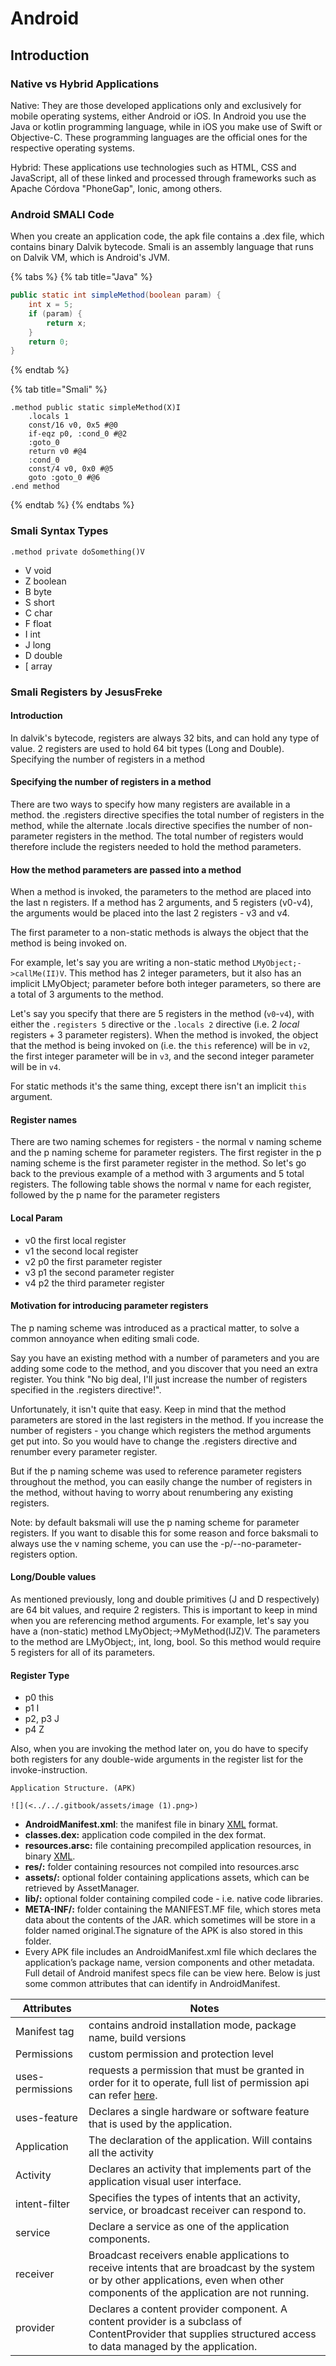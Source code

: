 # Android

## Introduction

### Native vs Hybrid Applications

Native: They are those developed applications only and exclusively for mobile operating systems, either Android or iOS. In Android you use the Java or kotlin programming language, while in iOS you make use of Swift or Objective-C. These programming languages are the official ones for the respective operating systems.

Hybrid: These applications use technologies such as HTML, CSS and JavaScript, all of these linked and processed through frameworks such as Apache Córdova "PhoneGap", Ionic, among others.

### Android SMALI Code

When you create an application code, the apk file contains a .dex file, which contains binary Dalvik bytecode. Smali is an assembly language that runs on Dalvik VM, which is Android's JVM.

{% tabs %}
{% tab title="Java" %}
```java
public static int simpleMethod(boolean param) {
    int x = 5;
    if (param) {
        return x;
    }
    return 0;
}
```
{% endtab %}

{% tab title="Smali" %}
```smali
.method public static simpleMethod(X)I
    .locals 1
    const/16 v0, 0x5 #@0
    if-eqz p0, :cond_0 #@2
    :goto_0
    return v0 #@4
    :cond_0
    const/4 v0, 0x0 #@5
    goto :goto_0 #@6
.end method
```
{% endtab %}
{% endtabs %}

### Smali Syntax Types

`.method private doSomething()V`

* V void
* Z boolean
* B byte
* S short
* C char
* F float
* I int
* J long
* D double
* \[ array

### Smali Registers by JesusFreke

#### Introduction

In dalvik's bytecode, registers are always 32 bits, and can hold any type of value. 2 registers are used to hold 64 bit types (Long and Double). Specifying the number of registers in a method

#### Specifying the number of registers in a method

There are two ways to specify how many registers are available in a method. the .registers directive specifies the total number of registers in the method, while the alternate .locals directive specifies the number of non-parameter registers in the method. The total number of registers would therefore include the registers needed to hold the method parameters.

#### How the method parameters are passed into a method

When a method is invoked, the parameters to the method are placed into the last n registers. If a method has 2 arguments, and 5 registers (v0-v4), the arguments would be placed into the last 2 registers - v3 and v4.

The first parameter to a non-static methods is always the object that the method is being invoked on.

For example, let's say you are writing a non-static method `LMyObject;->callMe(II)V`. This method has 2 integer parameters, but it also has an implicit LMyObject; parameter before both integer parameters, so there are a total of 3 arguments to the method.

Let's say you specify that there are 5 registers in the method (`v0`-`v4`), with either the `.registers 5` directive or the `.locals 2` directive (i.e. 2 _local_ registers + 3 parameter registers). When the method is invoked, the object that the method is being invoked on (i.e. the `this` reference) will be in `v2`, the first integer parameter will be in `v3`, and the second integer parameter will be in `v4`.

For static methods it's the same thing, except there isn't an implicit `this` argument.

#### Register names

There are two naming schemes for registers - the normal v naming scheme and the p naming scheme for parameter registers. The first register in the p naming scheme is the first parameter register in the method. So let's go back to the previous example of a method with 3 arguments and 5 total registers. The following table shows the normal v name for each register, followed by the p name for the parameter registers

#### Local Param

* v0 the first local register
* v1 the second local register
* v2 p0 the first parameter register
* v3 p1 the second parameter register
* v4 p2 the third parameter register

#### Motivation for introducing parameter registers

The p naming scheme was introduced as a practical matter, to solve a common annoyance when editing smali code.

Say you have an existing method with a number of parameters and you are adding some code to the method, and you discover that you need an extra register. You think "No big deal, I'll just increase the number of registers specified in the .registers directive!".

Unfortunately, it isn't quite that easy. Keep in mind that the method parameters are stored in the last registers in the method. If you increase the number of registers - you change which registers the method arguments get put into. So you would have to change the .registers directive and renumber every parameter register.

But if the p naming scheme was used to reference parameter registers throughout the method, you can easily change the number of registers in the method, without having to worry about renumbering any existing registers.

Note: by default baksmali will use the p naming scheme for parameter registers. If you want to disable this for some reason and force baksmali to always use the v naming scheme, you can use the -p/--no-parameter-registers option.

#### Long/Double values

As mentioned previously, long and double primitives (J and D respectively) are 64 bit values, and require 2 registers. This is important to keep in mind when you are referencing method arguments. For example, let's say you have a (non-static) method LMyObject;->MyMethod(IJZ)V. The parameters to the method are LMyObject;, int, long, bool. So this method would require 5 registers for all of its parameters.

#### Register Type

* p0 this
* p1 I
* p2, p3 J
* p4 Z

Also, when you are invoking the method later on, you do have to specify both registers for any double-wide arguments in the register list for the invoke-instruction.

`Application Structure. (APK)`

`![](<../../.gitbook/assets/image (1).png>)`

* **AndroidManifest.xml**: the manifest file in binary [XML](https://tryhackme.com/room/androidhacking101) format.
* **classes.dex:** application code compiled in the dex format.
* **resources.arsc:** file containing precompiled application resources, in binary [XML](https://tryhackme.com/room/androidhacking101).
* **res/:** folder containing resources not compiled into resources.arsc
* **assets/:** optional folder containing applications assets, which can be retrieved by AssetManager.
* **lib/:** optional folder containing compiled code - i.e. native code libraries.
* **META-INF/:** folder containing the MANIFEST.MF file, which stores meta data about the contents of the JAR. which sometimes will be store in a folder named original.The signature of the APK is also stored in this folder.
* Every APK file includes an AndroidManifest.xml file which declares the application’s package name, version components and other metadata. Full detail of Android manifest specs file can be view here. Below is just some common attributes that can identify in AndroidManifest.

| Attributes       | Notes                                                                                                                                                                                          |
| ---------------- | ---------------------------------------------------------------------------------------------------------------------------------------------------------------------------------------------- |
| Manifest tag     | contains android installation mode, package name, build versions                                                                                                                               |
| Permissions      | custom permission and protection level                                                                                                                                                         |
| uses-permissions | requests a permission that must be granted in order for it to operate, full list of permission api can refer [here](https://developer.android.com/reference/android/Manifest.permission.html). |
| uses-feature     | Declares a single hardware or software feature that is used by the application.                                                                                                                |
| Application      | The declaration of the application. Will contains all the activity                                                                                                                             |
| Activity         | Declares an activity that implements part of the application visual user interface.                                                                                                            |
| intent-filter    | Specifies the types of intents that an activity, service, or broadcast receiver can respond to.                                                                                                |
| service          | Declare a service as one of the application components.                                                                                                                                        |
| receiver         | Broadcast receivers enable applications to receive intents that are broadcast by the system or by other applications, even when other components of the application are not running.           |
| provider         | Declares a content provider component. A content provider is a subclass of ContentProvider that supplies structured access to data managed by the application.                                 |

